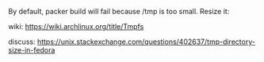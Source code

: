 By default, packer build will fail because /tmp is too small. Resize it:

wiki: https://wiki.archlinux.org/title/Tmpfs

discuss: https://unix.stackexchange.com/questions/402637/tmp-directory-size-in-fedora
